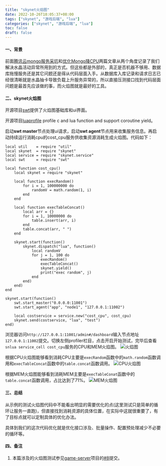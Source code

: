 ```yaml
---
title: "skynet火焰图"
date: 2022-10-26T18:05:37+08:00
tags: ["skynet", "游戏后端", "lua"]
categories: ["skynet", "游戏后端", "lua"]
toc: false
draft: false
---
```


#### 一、背景
前面[腾讯云mongo服务采坑](../wgame_group/)和[优化Mongo降CPU](../mongo_cpu/)两篇文章从两个角度记录了我们解决水晶活动异常所用到的方式。但这些都是外部的，真正是否机器不够用、数据库拖慢服务还是其它问题还是得从代码层面入手。从数据库入库记录和请求日志已经很清晰就是水晶抽卡导致负载上升服务异常的，所以直接压测接口找到代码层面问题是最首先应该做的事，而火焰图就是最好的工具。

#### 二、skynet火焰图
开源项目[swt](https://github.com/lsg2020/swt)提供了火焰图基础库和ui界面。

开源项目[luaprofile](https://github.com/lsg2020/luaprofile) profile c and lua function and support coroutine yield。

启动**swt master**节点处理ui请求，启动**swt agent**节点用来收集服务信息。再启动持续运行消耗cpu的cost_cpu服务供收集资源消耗生成火焰图。代码如下：
~~~
local util    = require "util"
local skynet  = require "skynet"
local service = require "skynet.service"
local swt     = require "swt"

local function cost_cpu()
    local skynet = require "skynet"

    local function execRandom()
        for i = 1, 100000000 do
            randomV = math.random(1, i)
        end
    end
    
    local function execTableConcat()
        local arr = {}
        for i = 1, 10000000 do
            table.insert(arr, i)
        end
        table.concat(arr, " ")
    end
    
    skynet.start(function()
        skynet.dispatch("lua", function()
            local randomV
            for j = 1, 100 do
                execRandom()
                execTableConcat()
                skynet.yield()
                print("exec random", j)
            end
        end)
    end)
end

skynet.start(function()
    swt.start_master("0.0.0.0:11001")
    swt.start_agent("app", "node1", "127.0.0.1:11002")

    local costservice = service.new("cost_cpu", cost_cpu)
    skynet.send(costservice, "lua", "test")
end)
~~~

浏览器访问`http://127.0.0.1:11001/admin#/dashboard`输入节点地址`127.0.0.1:11002`提交。切换左侧profiler栏目，点击开启开始测试，完毕后查看`snlua service_cell cost_cpu`服务的CPU和MEM火焰图。
![火焰图](https://storage.keyboard-man.com/site-web/images/skynet-profile-dashboard.png)

根据CPU火焰图能够看到消耗CPU主要是`execRandom`函数中的`math.random`函数调用和`execTableConcat`函数中的`table.concat`函数调用。
![CPU火焰图](https://storage.keyboard-man.com/site-web/images/skynet-profile-cpu.png)

根据MEM火焰图能够看到消耗MEM主要是`execTableConat`函数中的`table.concat`函数调用，占比达到了71%。
![MEM火焰图](https://storage.keyboard-man.com/site-web/images/skynet-profile-mem.png)

#### 三、总结
从示例的测试火焰图代码中不能看出明显的需要优化的点(这里测试只是简单的循环让服务一直跑)，但直接找到消耗资源的具体位置，在实际中这就很重要了，有了目标点就可以定制具体的优化办法。

具体到我们的这次代码优化就是优化接口涉及、批量操作、配置预处理减少不必要的循环等。

#### 四、备注
1. 本篇涉及的火焰图测试参见[game-server](https://github.com/JieTrancender/game-server)项目的[#8](https://github.com/JieTrancender/game-server/pull/8)提交。